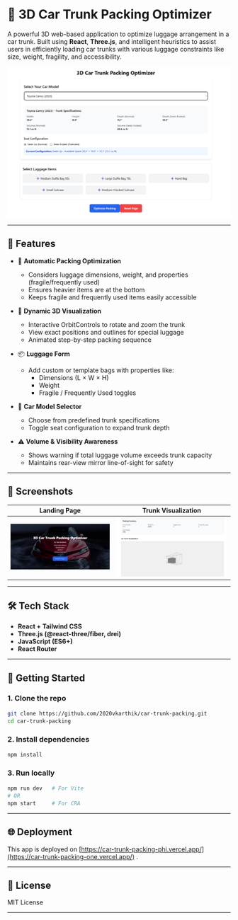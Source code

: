
# 🚗 3D Car Trunk Packing Optimizer

A powerful 3D web-based application to optimize luggage arrangement in a car trunk. Built using **React**, **Three.js**, and intelligent heuristics to assist users in efficiently loading car trunks with various luggage constraints like size, weight, fragility, and accessibility.

![Demo Screenshot](./public/images/demo-screenshot.png)

---

## 🧠 Features

- 🔁 **Automatic Packing Optimization**
  - Considers luggage dimensions, weight, and properties (fragile/frequently used)
  - Ensures heavier items are at the bottom
  - Keeps fragile and frequently used items easily accessible

- 🧳 **Dynamic 3D Visualization**
  - Interactive OrbitControls to rotate and zoom the trunk
  - View exact positions and outlines for special luggage
  - Animated step-by-step packing sequence

- 📦 **Luggage Form**
  - Add custom or template bags with properties like:
    - Dimensions (L × W × H)
    - Weight
    - Fragile / Frequently Used toggles

- 🚙 **Car Model Selector**
  - Choose from predefined trunk specifications
  - Toggle seat configuration to expand trunk depth

- ⚠️ **Volume & Visibility Awareness**
  - Shows warning if total luggage volume exceeds trunk capacity
  - Maintains rear-view mirror line-of-sight for safety

---

## 📸 Screenshots

| Landing Page | Trunk Visualization |
|--------------|---------------------|
| ![Landing](./public/images/landing.png) | ![Trunk](./public/images/trunk-visual.png) |

---

## 🛠️ Tech Stack

- **React + Tailwind CSS**
- **Three.js (@react-three/fiber, drei)**
- **JavaScript (ES6+)**
- **React Router**

---

## 🚀 Getting Started

### 1. Clone the repo

```bash
git clone https://github.com/2020vkarthik/car-trunk-packing.git
cd car-trunk-packing
```

### 2. Install dependencies

```bash
npm install
```

### 3. Run locally

```bash
npm run dev   # For Vite
# OR
npm start     # For CRA
```

---

## 🌐 Deployment

This app is deployed on [https://car-trunk-packing-phi.vercel.app/](https://car-trunk-packing-one.vercel.app/) .


---

## 📄 License

MIT License

---

